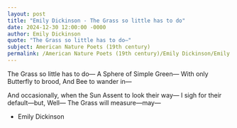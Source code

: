 ```yaml
---
layout: post
title: "Emily Dickinson - The Grass so little has to do"
date: 2024-12-30 12:00:00 -0000
author: Emily Dickinson
quote: "The Grass so little has to do—"
subject: American Nature Poets (19th century)
permalink: /American Nature Poets (19th century)/Emily Dickinson/Emily Dickinson - The Grass so little has to do
---
```


The Grass so little has to do—
A Sphere of Simple Green—
With only Butterfly to brood,
And Bee to wander in—

And occasionally, when the Sun
Assent to look their way—
I sigh for their default—but, Well—
The Grass will measure—may—

- Emily Dickinson
